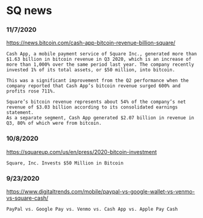 # SQ news


### 11/7/2020
https://news.bitcoin.com/cash-app-bitcoin-revenue-billion-square/
```
Cash App, a mobile payment service of Square Inc., generated more than $1.63 billion in bitcoin revenue in Q3 2020, which is an increase of more than 1,000% over the same period last year. The company recently invested 1% of its total assets, or $50 million, into bitcoin.

This was a significant improvement from the Q2 performance when the company reported that Cash App’s bitcoin revenue surged 600% and profits rose 711%.

Square’s bitcoin revenue represents about 54% of the company’s net revenue of $3.03 billion according to its consolidated earnings statement.
As a separate segment, Cash App generated $2.07 billion in revenue in Q3, 80% of which were from bitcoin.
```

### 10/8/2020
https://squareup.com/us/en/press/2020-bitcoin-investment
```
Square, Inc. Invests $50 Million in Bitcoin
```

### 9/23/2020
https://www.digitaltrends.com/mobile/paypal-vs-google-wallet-vs-venmo-vs-square-cash/
```
PayPal vs. Google Pay vs. Venmo vs. Cash App vs. Apple Pay Cash
```
